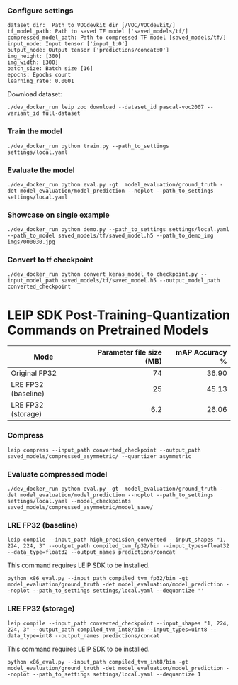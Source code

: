 ### Configure settings

```
dataset_dir:  Path to VOCdevkit dir [/VOC/VOCdevkit/]
tf_model_path: Path to saved TF model ['saved_models/tf/]
compressed_model_path: Path to compressed TF model [saved_models/tf/]
input_node: Input tensor ['input_1:0']
output_node: Output tensor ['predictions/concat:0']
img_height: [300]
img_width: [300]
batch_size: Batch size [16]
epochs: Epochs count 
learning_rate: 0.0001
```

Download dataset:

`./dev_docker_run leip zoo download --dataset_id pascal-voc2007 --variant_id full-dataset`

### Train the model

```
./dev_docker_run python train.py --path_to_settings settings/local.yaml
```

### Evaluate the model

```
./dev_docker_run python eval.py -gt  model_evaluation/ground_truth -det model_evaluation/model_prediction --noplot --path_to_settings settings/local.yaml
```

### Showcase on single example
```
./dev_docker_run python demo.py --path_to_settings settings/local.yaml  --path_to_model saved_models/tf/saved_model.h5 --path_to_demo_img imgs/000030.jpg
```


### Convert to tf checkpoint
```
./dev_docker_run python convert_keras_model_to_checkpoint.py --input_model_path saved_models/tf/saved_model.h5 --output_model_path converted_checkpoint
```

# LEIP SDK Post-Training-Quantization Commands on Pretrained Models

|       Mode        |Parameter file size (MB)|mAP Accuracy %        |
|-------------------|-----------------------:|---------------------:|
|Original FP32      |                      74|                 36.90|
|LRE FP32 (baseline)|                      25|                 45.13|
|LRE FP32 (storage) |                     6.2|                 26.06|


### Compress
```    
leip compress --input_path converted_checkpoint --output_path saved_models/compressed_asymmetric/ --quantizer asymmetric
```

### Evaluate compressed model

```
./dev_docker_run python eval.py -gt  model_evaluation/ground_truth -det model_evaluation/model_prediction --noplot --path_to_settings settings/local.yaml --model_checkpoints saved_models/compressed_asymmetric/model_save/
```

### LRE FP32 (baseline)
```
leip compile --input_path high_precision_converted --input_shapes "1, 224, 224, 3" --output_path compiled_tvm_fp32/bin --input_types=float32 --data_type=float32 --output_names predictions/concat
```
This command requires LEIP SDK to be installed.

```
python x86_eval.py --input_path compiled_tvm_fp32/bin -gt  model_evaluation/ground_truth -det model_evaluation/model_prediction --noplot --path_to_settings settings/local.yaml --dequantize ''
```

### LRE FP32 (storage)

```
leip compile --input_path converted_checkpoint --input_shapes "1, 224, 224, 3" --output_path compiled_tvm_int8/bin --input_types=uint8 --data_type=int8 --output_names predictions/concat
```

This command requires LEIP SDK to be installed.
```
python x86_eval.py --input_path compiled_tvm_int8/bin -gt  model_evaluation/ground_truth -det model_evaluation/model_prediction --noplot --path_to_settings settings/local.yaml --dequantize 1
```
